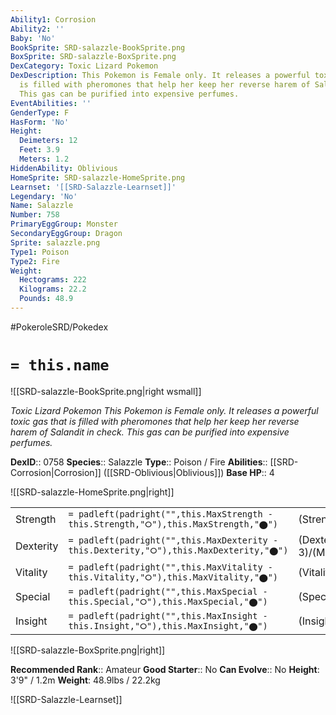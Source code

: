 ```yaml
---
Ability1: Corrosion
Ability2: ''
Baby: 'No'
BookSprite: SRD-salazzle-BookSprite.png
BoxSprite: SRD-salazzle-BoxSprite.png
DexCategory: Toxic Lizard Pokemon
DexDescription: This Pokemon is Female only. It releases a powerful toxic gas that
  is filled with pheromones that help her keep her reverse harem of Salandit in check.
  This gas can be purified into expensive perfumes.
EventAbilities: ''
GenderType: F
HasForm: 'No'
Height:
  Deimeters: 12
  Feet: 3.9
  Meters: 1.2
HiddenAbility: Oblivious
HomeSprite: SRD-salazzle-HomeSprite.png
Learnset: '[[SRD-Salazzle-Learnset]]'
Legendary: 'No'
Name: Salazzle
Number: 758
PrimaryEggGroup: Monster
SecondaryEggGroup: Dragon
Sprite: salazzle.png
Type1: Poison
Type2: Fire
Weight:
  Hectograms: 222
  Kilograms: 22.2
  Pounds: 48.9
---
```


#PokeroleSRD/Pokedex

# `= this.name`

![[SRD-salazzle-BookSprite.png|right wsmall]]

*Toxic Lizard Pokemon*
*This Pokemon is Female only. It releases a powerful toxic gas that is filled with pheromones that help her keep her reverse harem of Salandit in check. This gas can be purified into expensive perfumes.*

**DexID**:: 0758
**Species**:: Salazzle
**Type**:: Poison / Fire
**Abilities**:: [[SRD-Corrosion|Corrosion]] ([[SRD-Oblivious|Oblivious]])
**Base HP**:: 4

![[SRD-salazzle-HomeSprite.png|right]]

|           |                                                                                        |                                          |
| --------- | -------------------------------------------------------------------------------------- | ---------------------------------------- |
| Strength  | `= padleft(padright("",this.MaxStrength - this.Strength,"⭘"),this.MaxStrength,"⬤")`    | (Strength::2)/(MaxStrength::4)   |
| Dexterity | `= padleft(padright("",this.MaxDexterity - this.Dexterity,"⭘"),this.MaxDexterity,"⬤")` | (Dexterity:: 3)/(MaxDexterity::6) |
| Vitality  | `= padleft(padright("",this.MaxVitality - this.Vitality,"⭘"),this.MaxVitality,"⬤")`    | (Vitality::2)/(MaxVitality::4)   |
| Special   | `= padleft(padright("",this.MaxSpecial - this.Special,"⭘"),this.MaxSpecial,"⬤")`       | (Special::3)/(MaxSpecial::6)     |
| Insight   | `= padleft(padright("",this.MaxInsight - this.Insight,"⭘"),this.MaxInsight,"⬤")`       | (Insight::2)/(MaxInsight::4)     |

![[SRD-salazzle-BoxSprite.png|right]]

**Recommended Rank**:: Amateur
**Good Starter**:: No
**Can Evolve**:: No
**Height**: 3'9" / 1.2m
**Weight**: 48.9lbs / 22.2kg

![[SRD-Salazzle-Learnset]]
